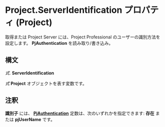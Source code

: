 
# Project.ServerIdentification プロパティ (Project)

取得または Project Server には、Project Professional のユーザーの識別方法を設定します。 **PjAuthentication** を読み取り/書き込み。


## 構文

 _式_. **ServerIdentification**

 _式_ **Project** オブジェクトを表す変数です。


## 注釈

 **識別子** には、 **[PjAuthentication](3af5efa4-a3a1-e233-adaa-b5f8a8ab94c1.md)** 定数は、次のいずれかを指定できます: **存在** または **pjUserName** です。

